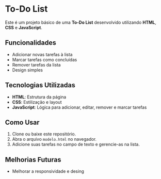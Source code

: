 # To-Do List

Este é um projeto básico de uma **To-Do List** desenvolvido utilizando **HTML**, **CSS** e **JavaScript**.

## Funcionalidades

- Adicionar novas tarefas à lista
- Marcar tarefas como concluídas
- Remover tarefas da lista
- Design simples

## Tecnologias Utilizadas

- **HTML**: Estrutura da página
- **CSS**: Estilização e layout
- **JavaScript**: Lógica para adicionar, editar, remover e marcar tarefas

## Como Usar

1. Clone ou baixe este repositório.
2. Abra o arquivo `modelo.html` no navegador.
3. Adicione suas tarefas no campo de texto e gerencie-as na lista.

## Melhorias Futuras

- Melhorar a responsividade e desing

